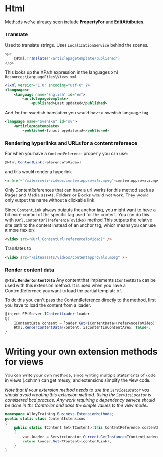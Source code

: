 # Html
Methods we've already seen include **PropertyFor** and **EditAttributes**.

### Translate
Used to translate strings. 
Uses `LocalizationService` behind the scenes.
```c#
<p>
	@Html.Translate("/articlepagetemplate/published")
</p>
```
This looks up the XPath expression in the languages xml
`Resources\LanguageFiles\Views.xml`
```xml
<?xml version="1.0" encoding="utf-8" ?>
<languages>
	<language name="English" id="en">
		<articlepagetemplate>
			<published>Last updated</published>
```
And for the swedish translation you would have a swedish language tag. 
```xml
<language name="Svenska" id="sv">
	<articlepagetemplate>
		<published>Senast uppdaterad</published>
```

### Rendering hyperlinks and URLs for a content reference
For when you have a `ContentReference` property you can use:
```c#
@Html.ContentLink(referenceToVideo)
```
and this would render a hyperlink
```html
<a href="/siteassets/videos/contentapprovals.mpeg">contentapprovals.mpeg</a>
```
Only ContentReferences that can have a url works for this method such as Pages and Media assets. Folders or Blocks would not work. They would only output the name without a clickable link.

Since `ContentLink` always outputs the anchor tag, you might want to have a bit more control of the specific tag used for the content.
You can do this with `@Url.ContentUrl(referenceToVideo)` method
This outputs the relative site path to the content instead of an anchor tag, which means you can use it more flexibly:
```html
<video src="@Url.ContentUrl(referenceToVideo)" />
```
Translates to 
```html
<video src="/siteassets/videos/contentapprovals.mpeg" />
```

### Render content data
**`@Html.RenderContentData`**
Any content that implements `IContentData` can be used with this extension method.
It is used when you have a ContentReference you want to load the partial template of.

To do this you can't pass the ContentReference directly to the method, first you have to load the content from a loader.
```c#
@inject EPiServer.IContentLoader loader
@{
	IContentData content = loader.Get<IContentData>(referenceToVideo)
	Html.RenderContentData(content, isContentInContentArea: false);
}

```

# Writing your own extension methods for views
You can write your own methods, since writing multiple statements of code in views (.cshtml) can get messy, and extensions simplify the view code.

*Note that if your extension method needs to use the `ServiceLocator` you should avoid creating this extension method. Using the `ServiceLocator` is considered bad practice. Any work requiring a dependency service should be done in the Controller and pass the simple values to the view model.*

```c#
namespace AlloyTraining.Business.ExtensionMethods;
public static class ContentExtensions
{
	public static TContent Get<TContent>(this ContentReference contentLink) where TContent : IContent
	{
		var loader = ServiceLocator.Current.GetInstance<IContentLoader>();
		return loader.Get<TContent>(contentLink);
	}
}
```

